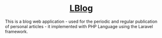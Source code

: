 <h1 align="center" style="color:red">
    <a href="https://github.com/mahtat555/lblog"> LBlog </a>
</h1>

This is a blog web application - used for the periodic and regular publication of personal articles - it implemented with PHP Language using the Laravel framework.
